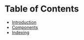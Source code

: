 # Table of Contents

* [Introduction](docs/introduction/README.md)
* [Components](docs/components.md)    
* [Indexing](docs/indexing.md)    
